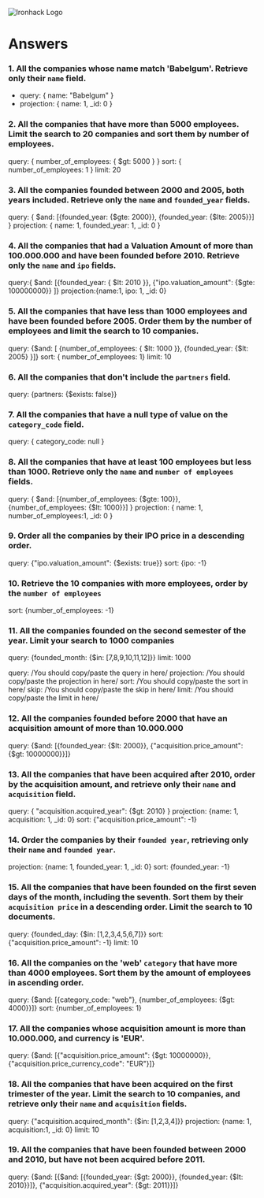 ![Ironhack Logo](https://i.imgur.com/1QgrNNw.png)

# Answers

### 1. All the companies whose name match 'Babelgum'. Retrieve only their `name` field.

- query: { name: "Babelgum" }
- projection: { name: 1, _id: 0 }


### 2. All the companies that have more than 5000 employees. Limit the search to 20 companies and sort them by **number of employees**.

query: { number_of_employees: { $gt: 5000 } }
sort: { number_of_employees: 1 }
limit: 20


### 3. All the companies founded between 2000 and 2005, both years included. Retrieve only the `name` and `founded_year` fields.

 query: { $and: [{founded_year: {$gte: 2000}}, {founded_year: {$lte: 2005}}] }
projection: { name: 1, founded_year: 1, _id: 0 }


### 4. All the companies that had a Valuation Amount of more than 100.000.000 and have been founded before 2010. Retrieve only the `name` and `ipo` fields.

 query:{ $and: [{founded_year: { $lt: 2010 }}, {"ipo.valuation_amount": {$gte: 100000000}} ]}
projection:{name:1, ipo: 1, _id: 0}


### 5. All the companies that have less than 1000 employees and have been founded before 2005. Order them by the number of employees and limit the search to 10 companies.

 query: {$and: [ {number_of_employees: { $lt: 1000 }}, {founded_year: {$lt: 2005} }]}
sort: { number_of_employees: 1}
limit: 10

### 6. All the companies that don't include the `partners` field.

 query: {partners: {$exists: false}}

### 7. All the companies that have a null type of value on the `category_code` field.

 query: { category_code: null }

### 8. All the companies that have at least 100 employees but less than 1000. Retrieve only the `name` and `number of employees` fields.

query: { $and: [{number_of_employees: {$gte: 100}}, {number_of_employees: {$lt: 1000}}] }
projection: { name: 1, number_of_employees:1, _id: 0 }


### 9. Order all the companies by their IPO price in a descending order.

query: {"ipo.valuation_amount": {$exists: true}}
sort: {ipo: -1}


### 10. Retrieve the 10 companies with more employees, order by the `number of employees`

sort: {number_of_employees: -1}

### 11. All the companies founded on the second semester of the year. Limit your search to 1000 companies

query: {founded_month: {$in: [7,8,9,10,11,12]}}
limit: 1000


<!-- ### 12. All the companies that have been 'deadpooled' after the third year. -->

query: /You should copy/paste the query in here/
projection: /You should copy/paste the projection in here/
sort: /You should copy/paste the sort in here/
skip: /You should copy/paste the skip in here/
limit: /You should copy/paste the limit in here/

### 12. All the companies founded before 2000 that have an acquisition amount of more than 10.000.000

query: {$and: [{founded_year: {$lt: 2000}}, {"acquisition.price_amount": {$gt: 10000000}}]}

### 13. All the companies that have been acquired after 2010, order by the acquisition amount, and retrieve only their `name` and `acquisition` field.

query: { "acquisition.acquired_year": {$gt: 2010} }
projection: {name: 1, acquisition: 1, _id: 0}
sort: {"acquisition.price_amount": -1}

### 14. Order the companies by their `founded year`, retrieving only their `name` and `founded year`.

projection: {name: 1, founded_year: 1, _id: 0}
sort: {founded_year: -1}

### 15. All the companies that have been founded on the first seven days of the month, including the seventh. Sort them by their `acquisition price` in a descending order. Limit the search to 10 documents.

query: {founded_day: {$in: [1,2,3,4,5,6,7]}}
sort: {"acquisition.price_amount": -1}
limit: 10

### 16. All the companies on the 'web' `category` that have more than 4000 employees. Sort them by the amount of employees in ascending order.

query: {$and: [{category_code: "web"}, {number_of_employees: {$gt: 4000}}]}
sort: {number_of_employees: 1}

### 17. All the companies whose acquisition amount is more than 10.000.000, and currency is 'EUR'.

query: {$and: [{"acquisition.price_amount": {$gt: 10000000}}, {"acquisition.price_currency_code": "EUR"}]}


### 18. All the companies that have been acquired on the first trimester of the year. Limit the search to 10 companies, and retrieve only their `name` and `acquisition` fields.

query: {"acquisition.acquired_month": {$in: [1,2,3,4]}}
projection: {name: 1, acquisition:1, _id: 0}
limit: 10

### 19. All the companies that have been founded between 2000 and 2010, but have not been acquired before 2011.

query: {$and: [{$and: [{founded_year: {$gt: 2000}}, {founded_year: {$lt: 2010}}]}, {"acquisition.acquired_year": {$gt: 2011}}]}

